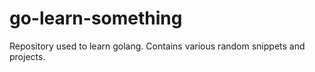 # go-learn-something
Repository used to learn golang. Contains various random snippets and projects.
